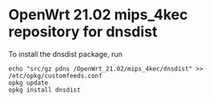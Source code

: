 OpenWrt 21.02 mips_4kec repository for dnsdist
========

To install the dnsdist package, run

```
echo "src/gz pdns /OpenWrt_21.02/mips_4kec/dnsdist" >> /etc/opkg/customfeeds.conf
opkg update
opkg install dnsdist
```
